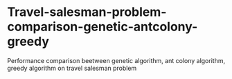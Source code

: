 # Travel-salesman-problem-comparison-genetic-antcolony-greedy
Performance comparison beetween genetic algorithm, ant colony algorithm, greedy algorithm on travel salesman problem
